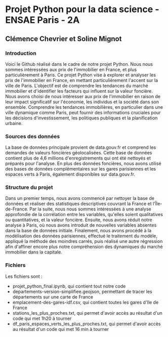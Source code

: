 # Projet Python pour la data science - ENSAE Paris - 2A

## Clémence Chevrier et Soline Mignot

### Introduction
Voici le Github réalisé dans le cadre de notre projet Python. Nous nous sommes intéressées aux prix de l'immobilier en France, et plus particulièrement à Paris. Ce projet Python vise à explorer et analyser les prix de l'immobilier en France, en mettant particulièrement l'accent sur la ville de Paris. L'objectif est de comprendre les tendances du marché immobilier et d'identifier les facteurs qui influent sur la valeur foncière. Nous avons choisi de nous intéresser aux prix de l'immobilier en raison de leur impact significatif sur l'économie, les individus et la société dans son ensemble. Comprendre les tendances immobilières, en particulier dans une ville dynamique comme Paris, peut fournir des informations cruciales pour les décisions d'investissement, les politiques publiques et la planification urbaine.

### Sources des données

La base de données principale provient de data.gouv.fr et comprend les demandes de valeurs foncières géolocalisées. Cette base de données contient plus de 4,6 millions d'enregistrements qui ont été nettoyés et préparés pour l'analyse. En plus des données foncières, nous avons utilisé des bases de données complémentaires sur les gares parisiennes et les espaces verts à Paris, également disponibles sur data.gouv.fr.

### Structure du projet

Dans un premier temps, nous avons commencé par nettoyer la base de données et réaliser des statistiques descriptives couvrant la France et l'Île-de-France. Par la suite, nous nous sommes intéressées à une analyse approfondie de la corrélation entre les variables, qu'elles soient qualitatives ou quantitatives, et la valeur foncière. Ensuite, nous avons réduit notre analyse à Paris, où nous avons introduit de nouvelles variables absentes dans la base de données initiale. Finalement, nous avons procédé à la modélisation des données parisiennes, effectué le traitement du modèle, appliqué la méthode des moindres carrés, puis réalisé une autre régression afin d'affiner encore plus notre compréhension des dynamiques du marché immobilier dans la capitale.

### Fichiers

Les fichiers sont :
- projet_python_final.ipynb, qui contient tout notre code
- departements-version-simplifiee.geojson, permettant de tracer les départements sur une carte de France
- emplacement-des-gares-idf.csv, qui contient toutes les gares d'Ile de France
- stations_les_plus_proches.txt, qui permet d'avoir accès au résultat d'un code qui met 1h20 à tourner
- df_paris_espaces_verts_les_plus_proches.txt, qui permet d'avoir accès au résultat d'un code qui met 16 min à tourner
